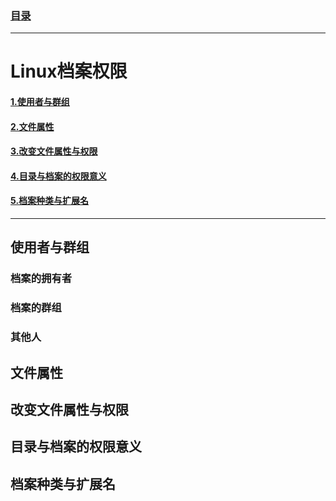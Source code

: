 ### [目录](https://github.com/Letitmiss/Linux-learning/blob/master/README.md)

----
# Linux档案权限

#### [1.使用者与群组](#使用者与群组)
#### [2.文件属性](#文件属性)
#### [3.改变文件属性与权限](#改变文件属性与权限)
#### [4.目录与档案的权限意义](#目录与档案的权限意义)
#### [5.档案种类与扩展名](#档案种类与扩展名)
-------

## 使用者与群组

### 档案的拥有者

### 档案的群组

### 其他人




## 文件属性
## 改变文件属性与权限
## 目录与档案的权限意义
## 档案种类与扩展名
